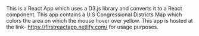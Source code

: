 This is a React App which uses a D3.js library and converts it to a React component.
This app contains a U.S Congressional Districts Map which colors the area on which the mouse hover over yellow. 
This app is hosted at the link- https://firstreactapp.netlify.com/  for usage purposes.

